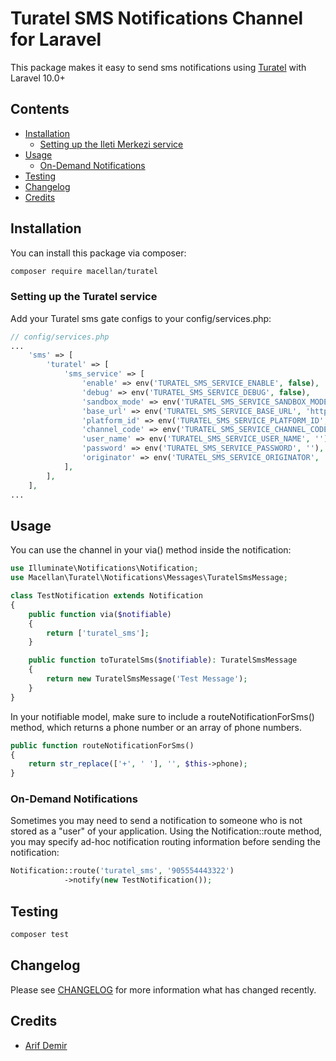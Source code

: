 # Turatel SMS Notifications Channel for Laravel

This package makes it easy to send sms notifications using [Turatel](https://www.turatel.com/) with Laravel 10.0+

## Contents

- [Installation](#installation)
    - [Setting up the Ileti Merkezi service](#setting-up-the-Ileti-Merkezi-service)
- [Usage](#usage)
    - [ On-Demand Notifications](#on-demand-notifications)
- [Testing](#testing)
- [Changelog](#changelog)
- [Credits](#credits)

## Installation

You can install this package via composer:

``` bash
composer require macellan/turatel
```


### Setting up the Turatel service

Add your Turatel sms gate configs to your config/services.php:

```php
// config/services.php
...
    'sms' => [
        'turatel' => [
            'sms_service' => [
                'enable' => env('TURATEL_SMS_SERVICE_ENABLE', false),
                'debug' => env('TURATEL_SMS_SERVICE_DEBUG', false),
                'sandbox_mode' => env('TURATEL_SMS_SERVICE_SANDBOX_MODE', false),
                'base_url' => env('TURATEL_SMS_SERVICE_BASE_URL', 'https://processor.smsorigin.com/xml/process.aspx'),
                'platform_id' => env('TURATEL_SMS_SERVICE_PLATFORM_ID', 0),
                'channel_code' => env('TURATEL_SMS_SERVICE_CHANNEL_CODE', 0),
                'user_name' => env('TURATEL_SMS_SERVICE_USER_NAME', ''),
                'password' => env('TURATEL_SMS_SERVICE_PASSWORD', ''),
                'originator' => env('TURATEL_SMS_SERVICE_ORIGINATOR', ''),
            ],
        ],
    ],
...
```


## Usage

You can use the channel in your via() method inside the notification:

```php
use Illuminate\Notifications\Notification;
use Macellan\Turatel\Notifications\Messages\TuratelSmsMessage;

class TestNotification extends Notification
{
    public function via($notifiable)
    {
        return ['turatel_sms'];
    }

    public function toTuratelSms($notifiable): TuratelSmsMessage
    {
        return new TuratelSmsMessage('Test Message');
    }
}
```

In your notifiable model, make sure to include a routeNotificationForSms() method, which returns a phone number or an array of phone numbers.

```php
public function routeNotificationForSms()
{
    return str_replace(['+', ' '], '', $this->phone);
}
```


### On-Demand Notifications

Sometimes you may need to send a notification to someone who is not stored as a "user" of your application. Using the Notification::route method, you may specify ad-hoc notification routing information before sending the notification:

```php
Notification::route('turatel_sms', '905554443322')  
            ->notify(new TestNotification());
```
## Testing

``` bash
composer test
```

## Changelog

Please see [CHANGELOG](CHANGELOG.md) for more information what has changed recently.

## Credits

- [Arif Demir](https://github.com/epicentre)
